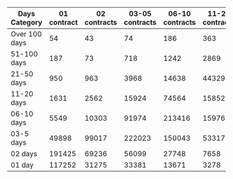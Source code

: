 | Days Category | 01 contract | 02 contracts | 03-05 contracts | 06-10 contracts | 11-20 contracts | 21-50 contracts | 51-100 contracts | Over 100 contracts | Sum   |
|---------------|-------------|--------------|-----------------|-----------------|-----------------|-----------------|------------------|--------------------|-------|
| Over 100 days | 54 | 43 | 74 | 186 | 363 | 1542 | 1530 | 347 | 4139 |
| 51-100 days | 187 | 73 | 718 | 1242 | 2869 | 11193 | 5101 | 535 | 21918 |
| 21-50 days | 950 | 963 | 3968 | 14638 | 44329 | 62142 | 5544 | 157 | 132691 |
| 11-20 days | 1631 | 2562 | 15924 | 74564 | 158529 | 58442 | 1784 | 40 | 313476 |
| 06-10 days | 5549 | 10303 | 91974 | 213416 | 159766 | 24086 | 819 | 0 | 505913 |
| 03-5 days | 49898 | 99017 | 222023 | 150043 | 53317 | 5116 | 215 | 0 | 579629 |
| 02 days | 191425 | 69236 | 56099 | 27748 | 7658 | 702 | 27 | 0 | 352895 |
| 01 day | 117252 | 31275 | 33381 | 13671 | 3278 | 375 | 13 | 13 | 199258 |
